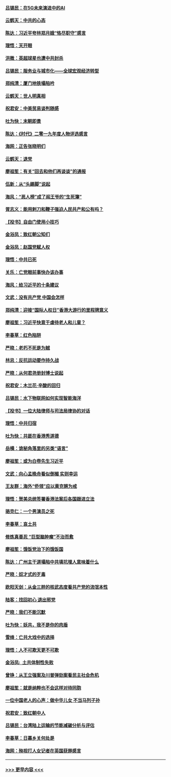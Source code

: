 #### [吕锡民：在5G未来演进中的AI](../pages/nsc993/n11730010.md?t=12190901) 
#### [云鹤天：中共的心态](../pages/nsc993/n11729906.md?t=12190901) 
#### [陈达：习近平夸林郑月娥“恪尽职守”感言](../pages/nsc993/n11729881.md?t=12190901) 
#### [理悟：天开眼](../pages/nsc993/n11729699.md?t=12190901) 
#### [洪微：英超球星也遭中共封杀](../pages/nsc993/n11727243.md?t=12190901) 
#### [吕锡民：服务业与城市化——全球宏观经济转型](../pages/nsc993/n11725845.md?t=12190901) 
#### [郑纯清：厦门地铁塌陷吟](../pages/nsc993/n11725813.md?t=12190901) 
#### [云鹤天：世人明真相](../pages/nsc993/n11725621.md?t=12190901) 
#### [祝君安：中美贸易谈判随感](../pages/nsc993/n11725609.md?t=12190901) 
#### [吐为快：末朝即景](../pages/nsc993/n11723365.md?t=12190901) 
#### [陈达：《时代》二零一九年度人物评选感言](../pages/nsc993/n11723337.md?t=12190901) 
#### [海网：正告张晓明们](../pages/nsc993/n11723228.md?t=12190901) 
#### [云鹤天：退党](../pages/nsc993/n11723056.md?t=12190901) 
#### [廖祖笙：有关“回去和他们再谈谈”的通报](../pages/nsc993/n11722442.md?t=12190901) 
#### [伍新：从“头踢脚”说起](../pages/nsc993/n11722429.md?t=12190901) 
#### [海风：“恶人榜”成了阎王爷的“生死簿”](../pages/nsc993/n11722272.md?t=12190901) 
#### [胥志义：能用剌刀和鞭子强迫人民共产和公有吗？](../pages/nsc993/n11720569.md?t=12190901) 
#### [【投书】自由门使用小技巧](../pages/nsc993/n11720180.md?t=12190901) 
#### [金浴凤：致红朝公知们](../pages/nsc993/n11720563.md?t=12190901) 
#### [金浴凤：赵国党赋人权](../pages/nsc993/n11720533.md?t=12190901) 
#### [理悟：中共已死](../pages/nsc993/n11720233.md?t=12190901) 
#### [关乐：亡党眼前事快办该办事](../pages/nsc993/n11719160.md?t=12190901) 
#### [海风：给习近平的十条建议](../pages/nsc993/n11717616.md?t=12190901) 
#### [文武：没有共产党 中国会怎样](../pages/nsc993/n11717584.md?t=12190901) 
#### [郑纯清：迎接“国际人权日”香港大游行的里程牌意义](../pages/nsc993/n11717417.md?t=12190901) 
#### [廖祖笙：习近平快意于虐待老人和儿童？](../pages/nsc993/n11715313.md?t=12190901) 
#### [李春草：红色陷阱](../pages/nsc993/n11715029.md?t=12190901) 
#### [严晓：老朽不死是为贼](../pages/nsc993/n11712910.md?t=12190901) 
#### [林忌：反抗运动要作持久战](../pages/nsc993/n11712623.md?t=12190901) 
#### [严晓：从何君尧册封博士说起](../pages/nsc993/n11712465.md?t=12190901) 
#### [祝君安：木兰花·辛酸的回归](../pages/nsc993/n11712381.md?t=12190901) 
#### [吕锡民：水下物联网如何实现智能海洋](../pages/nsc993/n11711158.md?t=12190901) 
#### [【投书】一位大陆律师与司法局律协的对话](../pages/nsc993/n11709675.md?t=12190901) 
#### [理悟：中共归宿](../pages/nsc993/n11710059.md?t=12190901) 
#### [吐为快：共匪在香港秀道德](../pages/nsc993/n11709979.md?t=12190901) 
#### [岳横：诡秘角落里的另类“语言”](../pages/nsc993/n11709792.md?t=12190901) 
#### [廖祖笙：或为白卷先生习近平](../pages/nsc993/n11708330.md?t=12190901) 
#### [文武：向心孟晚舟看似倒楣 实则幸运](../pages/nsc993/n11708236.md?t=12190901) 
#### [王友群：海外“侨领”应以黄克锵为戒](../pages/nsc993/n11706176.md?t=12190901) 
#### [理悟：贺美总统签署香港法案后各国跟进立法](../pages/nsc993/n11706853.md?t=12190901) 
#### [骆克仁：一个男演员之死](../pages/nsc993/n11706677.md?t=12190901) 
#### [李春草：哀土共](../pages/nsc993/n11706255.md?t=12190901) 
#### [修炼真善忍 “巨型脑肿瘤”不治而愈](../pages/nsc993/n11705340.md?t=12190901) 
#### [廖祖笙：饿饭党治下的饿饭国](../pages/nsc993/n11705085.md?t=12190901) 
#### [陈达：广州主干道塌陷中共填坑埋人意味着什么](../pages/nsc993/n11705046.md?t=12190901) 
#### [严晓：奴才式的歹毒](../pages/nsc993/n11704826.md?t=12190901) 
#### [欧阳天剑：从金三胖的核武态度看共产党的流氓本性](../pages/nsc993/n11702238.md?t=12190901) 
#### [陆客：找回初心 退出邪党](../pages/nsc993/n11702213.md?t=12190901) 
#### [严晓：我们不能沉默](../pages/nsc993/n11702110.md?t=12190901) 
#### [吐为快：妖共，我不是你的肉盾](../pages/nsc993/n11701366.md?t=12190901) 
#### [雪绮：亡共大戏中的选择](../pages/nsc993/n11699922.md?t=12190901) 
#### [理悟：人不可欺天更不可欺](../pages/nsc993/n11699657.md?t=12190901) 
#### [金浴凤:  土共体制性失败](../pages/nsc993/n11699361.md?t=12190901) 
#### [曾铮：从王立强案及川普弹劾案看民主社会危机](../pages/nsc993/n11699318.md?t=12190901) 
#### [廖祖笙：就是纳粹也不会这样对待同胞](../pages/nsc993/n11697658.md?t=12190901) 
#### [一位中国老人的心声：做中华儿女 不当马列子孙](../pages/nsc993/n11697525.md?t=12190901) 
#### [祝君安：致红朝中人](../pages/nsc993/n11697518.md?t=12190901) 
#### [吕锡民：台湾陆上运输的节能减碳分析与评估](../pages/nsc993/n11694983.md?t=12190901) 
#### [李春草：日暮乡关何处是](../pages/nsc993/n11694805.md?t=12190901) 
#### [海网：殃视打人女记者在英国获罪感言](../pages/nsc993/n11693832.md?t=12190901) 

----
#### [ >>> 更早内容 <<< ](../indexes/nsc993-earlier.md)
